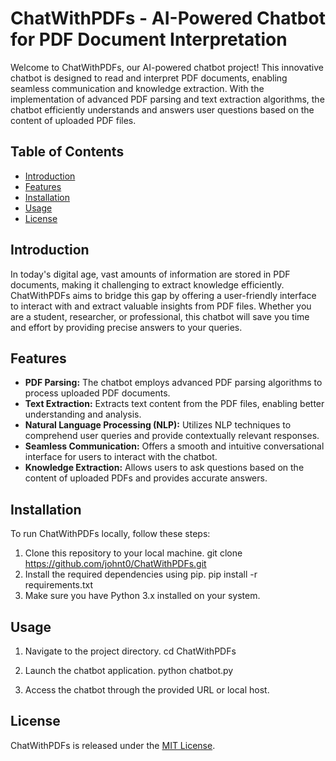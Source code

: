 # ChatWithPDFs - AI-Powered Chatbot for PDF Document Interpretation

Welcome to ChatWithPDFs, our AI-powered chatbot project! This innovative chatbot is designed to read and interpret PDF documents, enabling seamless communication and knowledge extraction. With the implementation of advanced PDF parsing and text extraction algorithms, the chatbot efficiently understands and answers user questions based on the content of uploaded PDF files.

## Table of Contents
- [Introduction](#introduction)
- [Features](#features)
- [Installation](#installation)
- [Usage](#usage)
- [License](#license)

## Introduction
In today's digital age, vast amounts of information are stored in PDF documents, making it challenging to extract knowledge efficiently. ChatWithPDFs aims to bridge this gap by offering a user-friendly interface to interact with and extract valuable insights from PDF files. Whether you are a student, researcher, or professional, this chatbot will save you time and effort by providing precise answers to your queries.

## Features
- **PDF Parsing:** The chatbot employs advanced PDF parsing algorithms to process uploaded PDF documents.
- **Text Extraction:** Extracts text content from the PDF files, enabling better understanding and analysis.
- **Natural Language Processing (NLP):** Utilizes NLP techniques to comprehend user queries and provide contextually relevant responses.
- **Seamless Communication:** Offers a smooth and intuitive conversational interface for users to interact with the chatbot.
- **Knowledge Extraction:** Allows users to ask questions based on the content of uploaded PDFs and provides accurate answers.

## Installation
To run ChatWithPDFs locally, follow these steps:

1. Clone this repository to your local machine.
   git clone https://github.com/johnt0/ChatWithPDFs.git
2. Install the required dependencies using pip.
   pip install -r requirements.txt
3. Make sure you have Python 3.x installed on your system.

## Usage
1. Navigate to the project directory.
   cd ChatWithPDFs
2. Launch the chatbot application.
   python chatbot.py

3. Access the chatbot through the provided URL or local host.

## License
ChatWithPDFs is released under the [MIT License](https://opensource.org/license/mit/).
